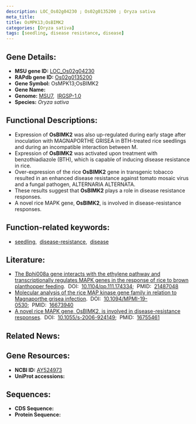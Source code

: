 ```yaml
---
description: LOC_Os02g04230 ; Os02g0135200 ; Oryza sativa
meta_title:
title: OsMPK13;OsBIMK2
categories: [Oryza sativa]
tags: [seedling, disease resistance, disease]
---
```


## Gene Details:
- **MSU gene ID:** [LOC_Os02g04230](http://rice.uga.edu/cgi-bin/ORF_infopage.cgi?orf=LOC_Os02g04230)  
- **RAPdb gene ID:** [Os02g0135200](https://rapdb.dna.affrc.go.jp/locus/?name=Os02g0135200)  
- **Gene Symbol:** OsMPK13;OsBIMK2
- **Gene Name:**
- **Genome:**  [MSU7](http://rice.uga.edu/),&nbsp;&nbsp;[IRGSP-1.0](https://rapdb.dna.affrc.go.jp/download/irgsp1.html)
- **Species:** *Oryza sativa*

## Functional Descriptions:
   - Expression of **OsBIMK2** was also up-regulated during early stage after inoculation with MAGNAPORTHE GRISEA in BTH-treated rice seedlings and during an incompatible interaction between M.
   - Expression of **OsBIMK2** was activated upon treatment with benzothiadiazole (BTH), which is capable of inducing disease resistance in rice.
   - Over-expression of the rice **OsBIMK2** gene in transgenic tobacco resulted in an enhanced disease resistance against tomato mosaic virus and a fungal pathogen, ALTERNARIA ALTERNATA.
   - These results suggest that **OsBIMK2** plays a role in disease resistance responses.
   - A novel rice MAPK gene, **OsBIMK2**, is involved in disease-resistance responses.

## Function-related keywords:
   - [seedling](/tags/seedling/),&nbsp;&nbsp;[disease-resistance](/tags/disease-resistance/),&nbsp;&nbsp;[disease](/tags/disease/)

## Literature:
   - [The Bphi008a gene interacts with the ethylene pathway and transcriptionally regulates MAPK genes in the response of rice to brown planthopper feeding](https://www.doi.org/10.1104/pp.111.174334).&nbsp;&nbsp;DOI:&nbsp;&nbsp;[10.1104/pp.111.174334](https://www.doi.org/10.1104/pp.111.174334);&nbsp;&nbsp;PMID:&nbsp;&nbsp;[21487048](https://pubmed.ncbi.nlm.nih.gov/21487048/)
   - [Molecular analysis of the rice MAP kinase gene family in relation to Magnaporthe grisea infection](https://www.doi.org/10.1094/MPMI-19-0530).&nbsp;&nbsp;DOI:&nbsp;&nbsp;[10.1094/MPMI-19-0530](https://www.doi.org/10.1094/MPMI-19-0530);&nbsp;&nbsp;PMID:&nbsp;&nbsp;[16673940](https://pubmed.ncbi.nlm.nih.gov/16673940/)
   - [A novel rice MAPK gene, OsBIMK2, is involved in disease-resistance responses](https://www.doi.org/10.1055/s-2006-924149).&nbsp;&nbsp;DOI:&nbsp;&nbsp;[10.1055/s-2006-924149](https://www.doi.org/10.1055/s-2006-924149);&nbsp;&nbsp;PMID:&nbsp;&nbsp;[16755461](https://pubmed.ncbi.nlm.nih.gov/16755461/)

## Related News:

## Gene Resources:
- **NCBI ID:**  [AY524973](http://www.ncbi.nlm.nih.gov/nuccore/AY524973)
- **UniProt accessions:** [](https://www.uniprot.org/uniprotkb//entry)

## Sequences:
- **CDS Sequence:**
- **Protein Sequence:**
